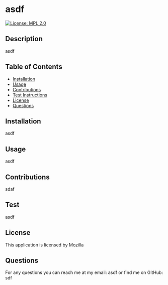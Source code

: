 # asdf
[![License: MPL 2.0](https://img.shields.io/badge/License-MPL_2.0-brightgreen.svg)](https://opensource.org/licenses/MPL-2.0)  
## Description 
asdf

## Table of Contents
* [Installation](#installation)
* [Usage](#usage)
* [Contributions](#contributions)
* [Test Instructions](#test)
* [License](#license)
* [Questions](#questions)

## Installation
asdf

## Usage
asdf

## Contributions
sdaf

## Test
asdf

## License
This application is licensed by Mozilla

## Questions
For any questions you can reach me at my email: asdf
or find me on GitHub: sdf
